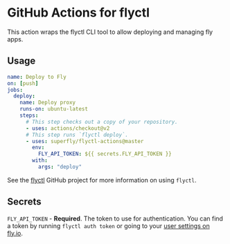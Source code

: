 # GitHub Actions for flyctl

This action wraps the flyctl CLI tool to allow deploying and managing fly apps.

## Usage

```yaml
name: Deploy to Fly
on: [push]
jobs:
  deploy:
    name: Deploy proxy
    runs-on: ubuntu-latest
    steps:
      # This step checks out a copy of your repository.
      - uses: actions/checkout@v2
      # This step runs `flyctl deploy`.
      - uses: superfly/flyctl-actions@master
        env:
          FLY_API_TOKEN: ${{ secrets.FLY_API_TOKEN }}
        with:
          args: "deploy"
```

See the [flyctl](github.com/superfly/flyctl) GitHub project for more information on using `flyctl`.

## Secrets

`FLY_API_TOKEN` - **Required**. The token to use for authentication. You can find a token by running `flyctl auth token` or going to your [user settings on fly.io](https://fly.io/user/personal_access_tokens).

